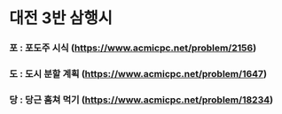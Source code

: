 # 대전 3반 삼행시



### 포 : 포도주 시식 (https://www.acmicpc.net/problem/2156)



### 도 : 도시 분할 계획 (https://www.acmicpc.net/problem/1647)



### 당 : 당근 훔쳐 먹기 (https://www.acmicpc.net/problem/18234)


